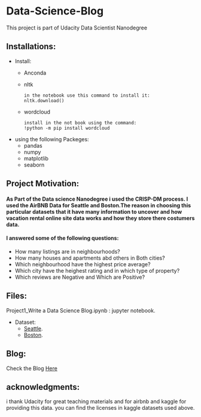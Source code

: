 # Data-Science-Blog
This project is part of Udacity Data Scientist Nanodegree 

## Installations:
  - Install:
    - Anconda
    - nltk
    
          in the notebook use this command to install it:
          nltk.download()
        
    - wordcloud
    
          install in the not book using the command:
          !python -m pip install wordcloud
    
  - using the following Packeges:
    - pandas
    - numpy
    - matplotlib
    - seaborn
## Project Motivation:
   #### As Part of the Data science Nanodegree i used the CRISP-DM process. I used the AirBNB Data for Seattle and Boston.The reason in choosing this  particular datasets that it have many information to uncover and how vacation rental online site data works and how they store there costumers data.
    
  #### I answered some of the following questions:
  - How many listings are in neighbourhoods?
  - How many houses and apartments abd others in Both cities?
  - Which neighbourhood have the highest price average?
  - Which city have the heighest rating and in which type of property?
  - Which reviews are Negative and Which are Positive?
## Files:
Project1_Write a Data Science Blog.ipynb : jupyter notebook. 

   - Dataset:
      - [Seattle](https://www.kaggle.com/airbnb/seattle/data).
      - [Boston](https://www.kaggle.com/airbnb/boston).
## Blog:
Check the Blog [Here](https://mr-alsulaimani.medium.com/airbnb-seattle-and-boston-analysis-ddeb84c24f11)
## acknowledgments:
i thank Udacity for great teaching materials and for airbnb and kaggle for providing this data.
you can find the licenses in kaggle datasets used above. 

